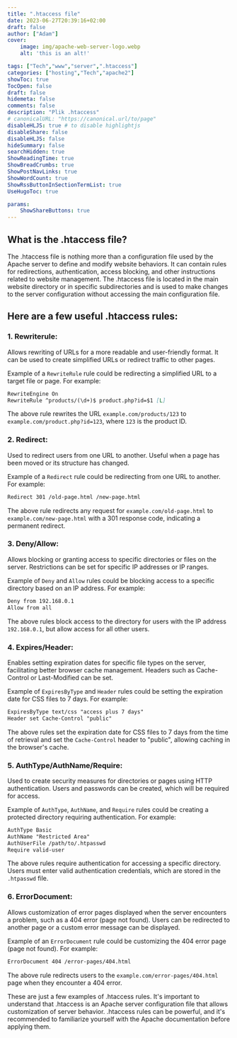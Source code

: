 ```yaml
---
title: ".htaccess file"
date: 2023-06-27T20:39:16+02:00
draft: false
author: ["Adam"]
cover:
    image: img/apache-web-server-logo.webp
    alt: 'this is an alt!'

tags: ["Tech","www","server",".htaccess"] 
categories: ["hosting","Tech","apache2"]
showToc: true
TocOpen: false
draft: false
hidemeta: false
comments: false
description: "Plik .htaccess"
# canonicalURL: "https://canonical.url/to/page"
disableHLJS: true # to disable highlightjs
disableShare: false
disableHLJS: false
hideSummary: false
searchHidden: true
ShowReadingTime: true
ShowBreadCrumbs: true
ShowPostNavLinks: true
ShowWordCount: true
ShowRssButtonInSectionTermList: true
UseHugoToc: true

params:
    ShowShareButtons: true
---
```


## What is the .htaccess file?

The .htaccess file is nothing more than a configuration file used by the Apache server to define and modify website behaviors. It can contain rules for redirections, authentication, access blocking, and other instructions related to website management. The .htaccess file is located in the main website directory or in specific subdirectories and is used to make changes to the server configuration without accessing the main configuration file.

## Here are a few useful .htaccess rules:

### 1. **Rewriterule**:
Allows rewriting of URLs for a more readable and user-friendly format. It can be used to create simplified URLs or redirect traffic to other pages.

Example of a `RewriteRule` rule could be redirecting a simplified URL to a target file or page. For example:

```markdown
RewriteEngine On
RewriteRule ^products/(\d+)$ product.php?id=$1 [L]
```

The above rule rewrites the URL `example.com/products/123` to `example.com/product.php?id=123`, where `123` is the product ID.

### 2. **Redirect**:
Used to redirect users from one URL to another. Useful when a page has been moved or its structure has changed.

Example of a `Redirect` rule could be redirecting from one URL to another. For example:

```markdown
Redirect 301 /old-page.html /new-page.html
```

The above rule redirects any request for `example.com/old-page.html` to `example.com/new-page.html` with a 301 response code, indicating a permanent redirect.

### 3. **Deny/Allow**:
Allows blocking or granting access to specific directories or files on the server. Restrictions can be set for specific IP addresses or IP ranges.

Example of `Deny` and `Allow` rules could be blocking access to a specific directory based on an IP address. For example:

```markdown
Deny from 192.168.0.1
Allow from all
```

The above rules block access to the directory for users with the IP address `192.168.0.1`, but allow access for all other users.

### 4. **Expires/Header**:
Enables setting expiration dates for specific file types on the server, facilitating better browser cache management. Headers such as Cache-Control or Last-Modified can be set.

Example of `ExpiresByType` and `Header` rules could be setting the expiration date for CSS files to 7 days. For example:

```markdown
ExpiresByType text/css "access plus 7 days"
Header set Cache-Control "public"
```

The above rules set the expiration date for CSS files to 7 days from the time of retrieval and set the `Cache-Control` header to "public", allowing caching in the browser's cache.

### 5. **AuthType/AuthName/Require**:
Used to create security measures for directories or pages using HTTP authentication. Users and passwords can be created, which will be required for access.

Example of `AuthType`, `AuthName`, and `Require` rules could be creating a protected directory requiring authentication. For example:

```markdown
AuthType Basic
AuthName "Restricted Area"
AuthUserFile /path/to/.htpasswd
Require valid-user
```

The above rules require authentication for accessing a specific directory. Users must enter valid authentication credentials, which are stored in the `.htpasswd` file.

### 6. **ErrorDocument**:
Allows customization of error pages displayed when the server encounters a problem, such as a 404 error (page not found). Users can be redirected to another page or a custom error message can be displayed.

Example of an `ErrorDocument` rule could be customizing the 404 error page (page not found). For example:

```markdown
ErrorDocument 404 /error-pages/404.html
```

The above rule redirects users to the `example.com/error-pages/404.html` page when they encounter a 404 error.

These are just a few examples of .htaccess rules. It's important to understand that .htaccess is an Apache server configuration file that allows customization of server behavior. .htaccess rules can be powerful, and it's recommended to familiarize yourself with the Apache documentation before applying them.

